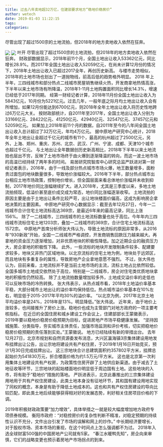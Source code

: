 ```yaml
---
title: 过去八年卖地超32万亿，住建部要求地方“稳地价稳房价”
author: wetech
date: 2019-01-03 11:22:15
tags: 
categories: 
---
```

尽管出现了超过1500宗的土地流拍，但2018年的地方卖地收入依然在狂奔。
<!-- more -->
<img align="center" border="0" src="https://imgcdn.yicai.com/uppics/images/2019/01/2ad27d02366b36d1a3021a7da80f94b8.jpg" />
<img align="center" border="0" src="https://imgcdn.yicai.com/uppics/images/2019/01/cf2c0844439f2c05ed9e6076a3747789.jpg" />
叶开
尽管出现了超过1500宗的土地流拍，但2018年的地方卖地收入依然在狂奔。
财政部数据显示，2018年前11个月，全国土地出让收入53362亿元，同比增长28.9%。而2017年全国土地出让收入52059亿元，在尚未计算12月份的情况下，2018年土地出让收入已超过2017全年，再创历史新高。
与楼市走势相似，2018年的土地市场也划出了一道抛物线，前高后低的趋势格外明显。
2018 年上半年，三四线城市和部分热点二线城市房屋销售继续火热，开发商拿地热情高涨，下半年以来土地市场有所降温，2018年1-11月土地购置面积同比增长14.3%，增速已经低于2017年同期。
经第一财经记者计算，2018年11月份全国土地出让收入为5843亿元，10月份为5221亿元。过去几年，一般年底之际月均土地出让收入会有所增加，如果12月份能达到6700亿元，则2018年全年土地出让收入将历史性地跨过6万亿元大关。
按财政部统计，自2011年至2017年，全国土地出让收入分别为33166亿元、28422亿元、41250亿元、42940亿元、32547亿元、37457亿元和52059亿元。
如果加上2018年前11个月的数据，自2011年至今的八年间全国土地出让收入总计超过了32万亿元，年均4万亿元。
据中原地产研究中心统计，2018年全年土地出让金超过千亿元的城市有11个，最高的杭州超过了2500亿元，另外，上海、郑州、重庆、苏州、北京、武汉、广州、宁波、成都、天津10个城市也超过千亿元。
与土地出让全年数据创历史新高相比，2018年下半年以来土地流拍也层出不穷，反映了土地市场终于由火爆到逐渐降温的转向，而这一波土地市场的高温已经持续了两年多的时间。
易居研究院智库中心研究总监严跃进对第一财经记者表示，2016年，由于一线及部分热点城市市场火爆，地王数量增多，面粉贵过面包的地块数量很多，导致地价涨幅较大。2016年下半年，部分热点城市出台相应土地市场政策，控制地价增长，但全国层面来看总体地价涨幅并未收到抑制，2017年地价同比涨幅继续扩大。进入2018年，尤其是三季度以来，多地土地流拍频现，低溢价甚至底价成交成为常态，地价同比涨幅逐渐收窄。
土地流拍的原因主要是由于土地出让条件比较严苛，出让地块楼面价偏高，这成为影响房企拿地决策的主要因素。
中原地产研究中心数据显示：截至去年12月27日，今年一二线城市合计住宅土地流标高达369宗，是最近6年来的最高记录，同比上涨156%。
除了一二线城市，三四线城市的土地流标数量也处于高位。今年年内三四线城市流标住宅土地1203宗，叠加一二线城市的369宗，合计住宅土地流标高达1572宗。
中原地产首席分析师张大伟认为，导致土地流标的原因非常多，从2016年“930新政”开始，全国一二线城市严格调控，开发商销售回款压力越来越大。再拿地的资金压力逐渐增加，对非优质地块的积极性降低。加之近期企业的融资压力大，房企拿地的积极性下降。
此外，一些流标的地块开发限制条件较多、配建要求较多，地块又非热门区域地块。以北京流标的住宅土地为例，地块处于远郊区，而且地块有多重复杂的属性，导致房地产企业拿地意愿不强烈。
不过，张大伟也认为，目前来看，土地流标并不是当前土地市场的主流，流标土地占比依然较低。全国多城市土地成交依然处于高位，特别是一二线城市，房企对住宅类优质地块拿地的积极性仍然较高。
除了土地流拍数量增加较多外，土地成交溢价率的走低也可以反映市场的冷热转换。
张大伟表示，从热点城市看，2018年土地溢价率基本平稳，大部分城市土地出让的溢价率均保持低位。热点城市溢价率基本在10%左右，明显低于2015-2017年平均30%的溢价率。
“以北京为例，2017年北京土地平均溢价率是24%，2018年是13%。明显降低。”张大伟说。
近年来，由于地价上涨较多，也间接推升了房价上涨。稳地价也成为主管部门对地方政府的一项主要考核指标。
在近日的全国住房和城乡建设工作会议上，住建部部长王蒙徽表示，2019年要以稳地价稳房价稳预期为目标，促进房地产市场平稳健康发展。
“坚持因城施策、分类指导，夯实城市主体责任，加强市场监测和评价考核，切实把稳地价稳房价稳预期的责任落到实处。”王蒙徽说。
地方已经陆续有新的举措出台。
去年12月27日，北京市规划和自然资源委发布消息，大兴区瀛海镇3宗集体建设用地发布挂牌出让公告，出让宗地将建设共有产权住房，于2019年1月16日开始竞买，预计1月30日完成挂牌出让。
这三宗地块合计总建筑面积约357802平方米，挂牌总起始价为541830万元，折合楼面价格为约1.5万元/平方米。
这也是北京第一次利用集体土地建设共有产权房，为政策性住房开辟了土地供应新渠道。由于减去了土地征收等环节，三宗地块的起始楼面地价明显低于周边国有土地。这些地块的入市，将有助于“稳地价”措施的落地。
严跃进表示，北京此番推出的三宗集体建设用地用于共有产权住房建设，此类土地本身没有征地环节，其和国有建设用地实现了同权的概念，本身是有助于降低土地成本的。这也和共有产权住房建设的导向比较匹配，即此类土地后续能够获得相对好的发展态势，利好相关住房项目价格的下调。
 
 
2019年积极财政政策要“加力增效”，具体举措之一就是较大幅度增加地方政府专项债券规模。
衡阳市政府：“对稳控房价的复杂性判断不精准，对稳定预期的持续性认识不充分，文件出台引发了市场的误解和网上的炒作。”
中长期经济要增长，对于股权市场、资本市场的重视，在这个时间点上怎么强调都不为过。
2018年入选全球财富500强的中国房地产公司就有5家。
“春江水暖鸭先知”，房企向来审慎，它们的战略变更也预示着房地产市场拐点的到来。
